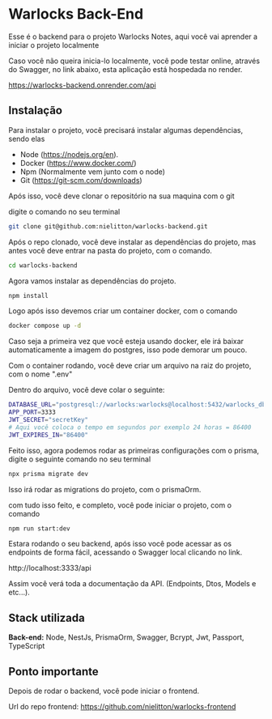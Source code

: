 
# Warlocks Back-End

Esse é o backend para o projeto Warlocks Notes, aqui você vai aprender a iniciar o projeto localmente

Caso você não queira inicia-lo localmente, você pode testar online, através do Swagger, no link abaixo, esta aplicação está hospedada no render.

https://warlocks-backend.onrender.com/api

## Instalação

Para instalar o  projeto, você precisará instalar algumas dependências, sendo elas

- Node (https://nodejs.org/en).
- Docker (https://www.docker.com/)
- Npm (Normalmente vem junto com o node)
- Git (https://git-scm.com/downloads)

Após isso, você deve clonar o repositório na sua maquina com o git

digite o comando no seu terminal
```bash
git clone git@github.com:nielitton/warlocks-backend.git
```

Após o repo clonado, você deve instalar as dependências do projeto, mas antes você deve entrar na pasta do projeto, com o comando.
```bash
cd warlocks-backend
```
Agora vamos instalar as dependências do  projeto.
```bash
npm install 
```

Logo após isso devemos criar um container docker, com o comando
```bash
docker compose up -d
```    

Caso seja a primeira vez que você esteja usando docker, ele irá baixar automaticamente a imagem do postgres, isso pode demorar um  pouco.

Com o container rodando, você deve criar um arquivo na raiz do projeto, com o nome ".env"

Dentro do arquivo, você deve colar o seguinte:
```bash
DATABASE_URL="postgresql://warlocks:warlocks@localhost:5432/warlocks_db?schema=public"
APP_PORT=3333
JWT_SECRET="secretKey"
# Aqui você coloca o tempo em segundos por exemplo 24 horas = 86400
JWT_EXPIRES_IN="86400"
```

Feito isso, agora podemos rodar as primeiras configurações com o prisma, digite o seguinte comando no seu terminal

```bash
npx prisma migrate dev
```

Isso irá rodar as migrations do projeto, com o prismaOrm.

com tudo isso feito, e completo, você pode iniciar o projeto, com o comando

```bash
npm run start:dev
```

Estara rodando o seu backend, após isso você pode acessar as os endpoints de forma fácil, acessando o Swagger local clicando no link.

http://localhost:3333/api

Assim você verá toda a documentação da API. (Endpoints, Dtos, Models e etc...).


## Stack utilizada

**Back-end:** Node, NestJs, PrismaOrm, Swagger, Bcrypt, Jwt, Passport, TypeScript

## Ponto importante

Depois de rodar o backend, você pode iniciar o frontend.

Url do repo frontend: https://github.com/nielitton/warlocks-frontend

